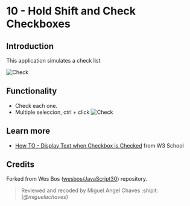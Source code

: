# 10 - Hold Shift and Check Checkboxes
## Introduction
This application simulates a check list 

![Check](https://res.cloudinary.com/saaec/image/upload/v1610048706/check_wesaqp.jpg)

## Functionality
* Check each one.
* Multiple seleccion, ctrl + click
![Check](https://res.cloudinary.com/saaec/image/upload/v1610048706/check_cheked_qwyi6c.jpg)

## Learn more
* [How TO - Display Text when Checkbox is Checked](https://www.w3schools.com/howto/howto_js_display_checkbox_text.asp) from W3 School

## Credits
Forked from Wes Bos ([wesbos/JavaScript30](https://github.com/wesbos/JavaScript30)) repository.
> Reviewed and recoded by Miguel Angel Chaves :shipit: (*@miguelachaves*)